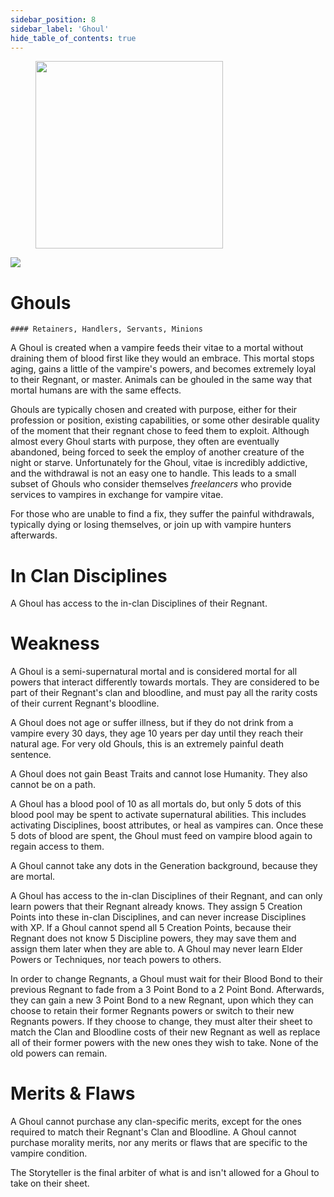```yaml
---
sidebar_position: 8
sidebar_label: 'Ghoul'
hide_table_of_contents: true
---
```

<figure className="float-right-img">
  <img src="/img/vagrant.png" width='300px' />
  <figcaption style={{ fontSize: '0.85em', color: '#666', textAlign: 'center' }}>

  </figcaption>
</figure>

<img src="/img/clanlogos/ghoul.png" className="icon-img" />

# Ghouls
    #### Retainers, Handlers, Servants, Minions

A Ghoul is created when a vampire feeds their vitae to a mortal without draining them of blood first like they would an embrace. This mortal stops aging, gains a little of the vampire's powers, and becomes extremely loyal to their Regnant, or master. Animals can be ghouled in the same way that mortal humans are with the same effects.

Ghouls are typically chosen and created with purpose, either for their profession or position, existing capabilities, or some other desirable quality of the moment that their regnant chose to feed them to exploit. Although almost every Ghoul starts with purpose, they often are eventually abandoned, being forced to seek the employ of another creature of the night or starve. Unfortunately for the Ghoul, vitae is incredibly addictive, and the withdrawal is not an easy one to handle. This leads to a small subset of Ghouls who consider themselves *freelancers* who provide services to vampires in exchange for vampire vitae.

For those who are unable to find a fix, they suffer the painful withdrawals, typically dying or losing themselves, or join up with vampire hunters afterwards.

# In Clan Disciplines

A Ghoul has access to the in-clan Disciplines of their Regnant.

# Weakness

A Ghoul is a semi-supernatural mortal and is considered mortal for all powers that interact differently towards mortals. They are considered to be part of their Regnant's clan and bloodline, and must pay all the rarity costs of their current Regnant's bloodline.

A Ghoul does not age or suffer illness, but if they do not drink from a vampire every 30 days, they age 10 years per day until they reach their natural age. For very old Ghouls, this is an extremely painful death sentence.

A Ghoul does not gain Beast Traits and cannot lose Humanity. They also cannot be on a path.

A Ghoul has a blood pool of 10 as all mortals do, but only 5 dots of this blood pool may be spent to activate supernatural abilities. This includes activating Disciplines, boost attributes, or heal as vampires can. Once these 5 dots of blood are spent, the Ghoul must feed on vampire blood again to regain access to them.

A Ghoul cannot take any dots in the Generation background, because they are mortal.

A Ghoul has access to the in-clan Disciplines of their Regnant, and can only learn powers that their Regnant already knows. They assign 5 Creation Points into these in-clan Disciplines, and can never increase Disciplines with XP. If a Ghoul cannot spend all 5 Creation Points, because their Regnant does not know 5 Discipline powers, they may save them and assign them later when they are able to. A Ghoul may never learn Elder Powers or Techniques, nor teach powers to others.

In order to change Regnants, a Ghoul must wait for their Blood Bond to their previous Regnant to fade from a 3 Point Bond to a 2 Point Bond. Afterwards, they can gain a new 3 Point Bond to a new Regnant, upon which they can choose to retain their former Regnants powers or switch to their new Regnants powers. If they choose to change, they must alter their sheet to match the Clan and Bloodline costs of their new Regnant as well as replace all of their former powers with the new ones they wish to take. None of the old powers can remain.

# Merits & Flaws

A Ghoul cannot purchase any clan-specific merits, except for the ones required to match their Regnant's Clan and Bloodline. A Ghoul cannot purchase morality merits, nor any merits or flaws that are specific to the vampire condition.

The Storyteller is the final arbiter of what is and isn't allowed for a Ghoul to take on their sheet.
